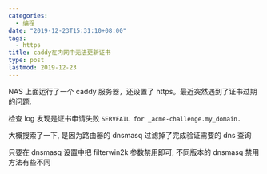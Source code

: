 ```yaml
---
categories:
  - 编程
date: "2019-12-23T15:31:10+08:00"
tags:
  - https
title: caddy在内网中无法更新证书
type: post
lastmod: 2019-12-23
---
```


NAS 上面运行了一个 caddy 服务器，还设置了 https。最近突然遇到了证书过期的问题.

检查 log 发现是证书申请失败 `SERVFAIL for _acme-challenge.my_domain.`

大概搜索了一下, 是因为路由器的 dnsmasq 过滤掉了完成验证需要的 dns 查询

只要在 dnsmasq 设置中把 filterwin2k 参数禁用即可, 不同版本的 dnsmasq 禁用方法有些不同

